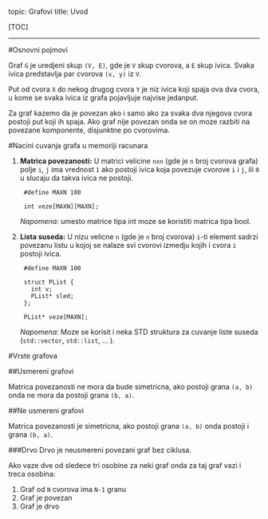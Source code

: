 topic: Grafovi
title: Uvod

[TOC]

---

#Osnovni pojmovi

Graf `G` je uredjeni skup `(V, E)`, gde je `V` skup cvorova, a `E` skup ivica. Svaka ivica predstavlja
par cvorova `(x, y)` iz `V`.

Put od cvora `X` do nekog drugog cvora `Y` je niz ivica koji spaja ova dva cvora, u kome se svaka ivica iz grafa pojavljuje najvise jedanput.

Za graf kazemo da je povezan ako i samo ako za svaka dva njegova cvora postoji put koji ih spaja. Ako graf nije povezan onda se on moze razbiti na povezane komponente, disjunktne po cvorovima.

#Nacini cuvanja grafa u memoriji racunara

1. **Matrica povezanosti:** U matrici velicine `nxn` (gde je `n` broj cvorova grafa) polje `i`, `j` ima vrednost `1` ako postoji ivica koja povezuje cvorove `i` i `j`, ili `0` u slucaju da takva ivica ne postoji.

		#define MAXN 100
		
		int veze[MAXN][MAXN];
    
	*Napomena:* umesto matrice tipa int moze se koristiti matrica tipa bool.

2. **Lista suseda:** U nizu velicne `n` (gde je `n` broj cvorova) `i`-ti element sadrzi povezanu listu u kojoj se nalaze svi cvorovi izmedju kojih i cvora `i` postoji ivica.

		#define MAXN 100
		
		struct PList {
		  int v;
		  PList* sled;
		};
		
		PList* veze[MAXN];
		
	*Napomena:* Moze se korisit i neka STD struktura za cuvanje liste suseda (`std::vector`, `std::list`, ... ).
	
#Vrste grafova

##Usmereni grafovi

Matrica povezanosti ne mora da bude simetricna, ako postoji  grana `(a, b)` onda ne mora da postoji grana `(b, a)`.

##Ne usmereni grafovi

Matrica povezanosti je simetricna, ako postoji  grana `(a, b)` onda postoji i grana `(b, a)`.

###Drvo
Drvo je neusmereni povezani graf bez ciklusa.

Ako vaze dve od sledece tri osobine za neki graf onda za taj graf vazi i treca osobina:

1. Graf od `N` cvorova ima `N-1` granu
2. Graf je povezan
3. Graf je drvo
